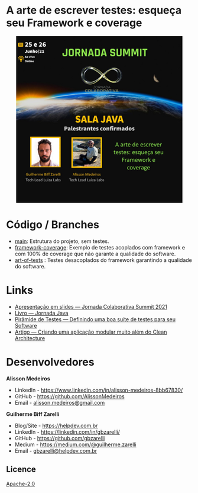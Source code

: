 # A arte de escrever testes: esqueça seu Framework e coverage

<p align="center">
    <img src="./images/baner.jpeg" height="450">
</p>

# Código / Branches

- [main](https://github.com/helpdeveloper/jornada-summit-java-unit-tests/tree/main): Estrutura do projeto, sem testes.
- [framework-coverage](https://github.com/helpdeveloper/jornada-summit-java-unit-tests/tree/framework-coverage): Exemplo de testes acoplados com framework e com 100% de coverage que não garante a qualidade do software.
- [art-of-tests](https://github.com/helpdeveloper/jornada-summit-java-unit-tests/tree/art-of-tests) : Testes desacoplados do framework garantindo a qualidade do software.

# Links

- [Apresentação em slides — Jornada Colaborativa Summit 2021](https://docs.google.com/presentation/d/1bZ6BFUdhomU14xmGRO2_3GHXMiRYcpvbcixr1GpR4J4/edit?usp=sharing)
- [Livro — Jornada Java](http://www.brasport.com.br/informatica-e-tecnologia/java/jornada-java/)
- [Pirâmide de Testes — Definindo uma boa suíte de testes para seu Software](https://medium.com/luizalabs/pirâmide-de-testes-definindo-uma-boa-suíte-de-testes-para-seu-software-a6864886f29b)
- [Artigo — Criando uma aplicação modular muito além do Clean Architecture](https://medium.com/luizalabs/criando-uma-aplica%C3%A7%C3%A3o-modular-muito-al%C3%A9m-do-clean-architecture-5dde3687c5d6)

# Desenvolvedores

**Alisson Medeiros**
- LinkedIn - https://www.linkedin.com/in/alisson-medeiros-8bb67830/
- GitHub - https://github.com/AlissonMedeiros
- Email - alisson.medeiros@gmail.com

**Guilherme Biff Zarelli**
- Blog/Site - https://helpdev.com.br
- LinkedIn - https://linkedin.com/in/gbzarelli/
- GitHub - https://github.com/gbzarelli
- Medium - https://medium.com/@guilherme.zarelli
- Email - gbzarelli@helpdev.com.br

## Licence

[Apache-2.0](https://choosealicense.com/licenses/apache-2.0/)
